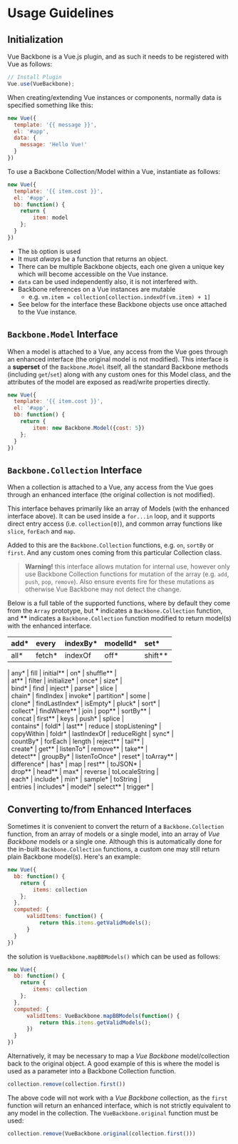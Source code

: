# Usage Guidelines

## Initialization

Vue Backbone is a Vue.js plugin, and as such it needs to be registered with Vue as follows:

```js
// Install Plugin
Vue.use(VueBackbone);
```

When creating/extending Vue instances or components, normally data is specified something like this:

```js
new Vue({
  template: '{{ message }}',
  el: '#app',
  data: {
    message: 'Hello Vue!'
  }
})
```

To use a Backbone Collection/Model within a Vue, instantiate as follows:

```js
new Vue({
  template: '{{ item.cost }}',
  el: '#app',
  bb: function() {
    return {
        item: model
    };
  }
})
```

* The `bb` option is used
* It must _always_ be a function that returns an object.
* There can be multiple Backbone objects, each one given a unique key which will become accessible on the Vue instance.
* `data` can be used independently also, it is not interfered with.
* Backbone references on a Vue instances are mutable 
  * e.g. `vm.item = collection[collection.indexOf(vm.item) + 1]`
* See below for the interface these Backbone objects use once attached to the Vue instance.

## `Backbone.Model` Interface

When a model is attached to a Vue, any access from the Vue goes through an enhanced interface \(the original model is not modified\). This interface is a **superset** of the `Backbone.Model` itself, all the standard Backbone methods \(including `get`/`set`\) along with any custom ones for this Model class, and the attributes of the model are exposed as read/write properties directly.

```js
new Vue({
  template: '{{ item.cost }}',
  el: '#app',
  bb: function() {
    return {
        item: new Backbone.Model({cost: 5})
    };
  }
})
```

## `Backbone.Collection` Interface

When a collection is attached to a Vue, any access from the Vue goes through an enhanced interface \(the original collection is not modified\).

This interface behaves primarily like an array of Models \(with the enhanced interface above\). It can be used inside a `for...in` loop, and it supports direct entry access \(i.e. `collection[0]`\), and common array functions like `slice`, `forEach` and `map`.

Added to this are the `Backbone.Collection` functions, e.g. `on`, `sortBy` or `first`. And any custom ones coming from this particular Collection class.

> **Warning!** this interface allows mutation for internal use, however only use Backbone Collection functions for mutation of the array \(e.g. `add`, `push`, `pop`, `remove`\). Also ensure events fire for these mutations as otherwise Vue Backbone may not detect the change.

Below is a full table of the supported functions, where by default they come from the `Array` prototype, but **\*** indicates a `Backbone.Collection` function, and **\*\*** indicates a `Backbone.Collection` function modified to return model\(s\) with the enhanced interface.

| add\* | every | indexBy\* | modelId\* | set\* |
| :--- | :--- | :--- | :--- | :--- |
| all\* | fetch\* | indexOf | off\* | shift\*\* |

\| any\* \| fill \| initial\*\* \| on\* \| shuffle\*\* \|  
\| at\*\* \| filter \| initialize\* \| once\* \| size\* \|  
\| bind\* \| find \| inject\* \| parse\* \| slice \|  
\| chain\* \| findIndex \| invoke\* \| partition\* \| some \|  
\| clone\* \| findLastIndex\* \| isEmpty\* \| pluck\* \| sort\* \|  
\| collect\* \| findWhere\*\* \| join \| pop\*\* \| sortBy\*\* \|  
\| concat \| first\*\* \| keys \| push\* \| splice \|  
\| contains\* \| foldl\* \| last\*\* \| reduce \| stopListening\* \|  
\| copyWithin \| foldr\* \| lastIndexOf \| reduceRight \| sync\* \|  
\| countBy\* \| forEach \| length \| reject\*\* \| tail\*\* \|  
\| create\* \| get\*\* \| listenTo\* \| remove\*\* \| take\*\* \|  
\| detect\*\* \| groupBy\* \| listenToOnce\* \| reset\* \| toArray\*\* \|  
\| difference\* \| has\* \| map \| rest\*\* \| toJSON\* \|  
\| drop\*\* \| head\*\* \| max\* \| reverse \| toLocaleString \|  
\| each\* \| include\* \| min\* \| sample\* \| toString \|  
\| entries \| includes\* \| model\* \| select\*\* \| trigger\* \|

## Converting to/from Enhanced Interfaces

Sometimes it is convenient to convert the return of a `Backbone.Collection` function, from an array of models or a single model, into an array of _Vue Backbone_ models or a single one. Although this is automatically done for the in-built `Backbone.Collection` functions, a custom one may still return plain Backbone model\(s\). Here's an example:

```js
new Vue({
  bb: function() {
    return {
        items: collection
    };
  },
  computed: {
      validItems: function() {
          return this.items.getValidModels();
      }
  }
})
```

the solution is `VueBackbone.mapBBModels()` which can be used as follows:

```js
new Vue({
  bb: function() {
    return {
        items: collection
    };
  },
  computed: {
      validItems: VueBackbone.mapBBModels(function() {
          return this.items.getValidModels();
      })
  }
})
```

Alternatively, it may be necessary to map a _Vue Backbone_ model/collection back to the original object. A good example of this is where the model is used as a parameter into a Backbone Collection function.

```js
collection.remove(collection.first())
```

The above code will not work with a _Vue Backbone_ collection, as the `first` function will return an enhanced interface, which is not strictly equivalent to any model in the collection. The `VueBackbone.original` function must be used:

```js
collection.remove(VueBackbone.original(collection.first()))
```



